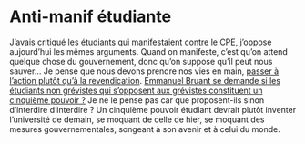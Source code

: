# Anti-manif étudiante

J’avais critiqué [les étudiants qui manifestaient contre le CPE](/2006/03/12/cpe/), j’oppose aujourd’hui les mêmes arguments. Quand on manifeste, c’est qu’on attend quelque chose du gouvernement, donc qu’on suppose qu’il peut nous sauver… Je pense que nous devons prendre nos vies en main, [passer à l’action plutôt qu’à la revendication](/2007/11/16/la-ligne-droite-n%e2%80%99est-pas-le-plus-court-chemin/). [Emmanuel Bruant se demande si les étudiants non grévistes qui s’opposent aux grévistes constituent un cinquième pouvoir ?](http://internetetopinion.wordpress.com/2007/11/17/greve-contestation-et-rapport-de-forces-off-versus-on-line-le-cas-du-blocage-de-paris-i/) Je ne le pense pas car que proposent-ils sinon d’interdire d’interdire ? Un cinquième pouvoir étudiant devrait plutôt inventer l’université de demain, se moquant de celle de hier, se moquant des mesures gouvernementales, songeant à son avenir et à celui du monde.
